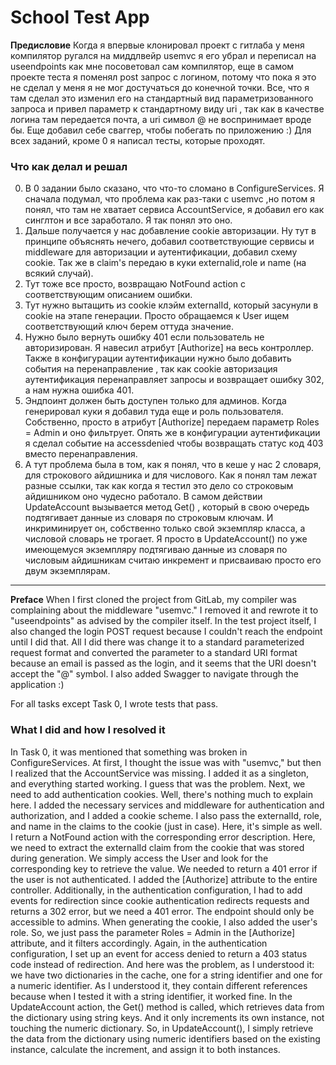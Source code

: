 # School Test App

**Предисловие** 
Когда я впервые клонировал проект с гитлаба у меня компилятор ругался на миддлвейр usemvc я его убрал и переписал на useendpoints как мне посоветовал сам компилятор, еще в самом проекте теста я поменял post запрос с логином, потому что пока я это не сделал у меня я не мог  достучаться до конечной точки. Все, что я там сделал это изменил его на стандартный вид параметризованного запроса и привел параметр к стандартному виду uri , так как в качестве логина там передается почта, а uri символ @ не воспринимает вроде бы. Еще добавил себе сваггер, чтобы побегать по приложению :) 
Для всех заданий, кроме 0 я написал тесты, которые проходят.


### Что как делал и решал
0. В 0 задании было сказано, что что-то сломано в ConfigureServices. Я сначала подумал, что проблема как раз-таки с usemvc ,но потом я понял, что там не хватает сервиса AccountService, я добавил его как синглтон и все заработало. Я так понял это оно.
1. Дальше получается у нас добавление cookie авторизации. Ну тут в принципе объяснять нечего, добавил соответствующие сервисы и middleware для авторизации и аутентификации, добавил схему cookie. Так же в claim's передаю в куки externalid,role и name (на всякий случай).
2. Тут тоже все просто,  возвращаю NotFound action с соответствующим описанием ошибки. 
3. Тут нужно вытащить из cookie клэйм externalId, который засунули в cookie на этапе генерации. Просто обращаемся к User ищем соответствующий ключ берем оттуда значение. 
4. Нужно было вернуть ошибку 401 если пользователь не авторизирован. Я навесил атрибут [Authorize] на весь контроллер. Также в конфигурации аутентификации нужно было добавить события на перенаправление , так как cookie авторизация аутентификация перенаправляет запросы и возвращает ошибку 302, а нам нужна ошибка 401. 
5. Эндпоинт должен быть доступен только для админов. Когда генерировал куки я добавил туда еще и роль пользователя. Собственно, просто в атрибут [Authorize] передаем параметр Roles = Admin и оно фильтрует. Опять же в конфигурации аутентификации я сделал событие на accessdenied чтобы возвращать статус код 403 вместо перенаправления.
6. А тут проблема была в том, как я понял, что в кеше у нас 2 словаря, для строкового айдишника и для числового. Как я понял там лежат разные ссылки, так как когда я тестил это дело со строковым айдишником оно чудесно работало. В самом действии UpdateAccount вызывается метод Get() , который в свою очередь подтягивает данные из словаря по строковым ключам. И инкриминирует он, собственно только свой экземпляр класса, а числовой словарь не трогает. Я просто в UpdateAccount() по уже имеющемуся экземпляру подтягиваю данные из словаря по числовым айдишникам считаю инкремент и присваиваю просто его двум экземплярам. 
____
**Preface** 
When I first cloned the project from GitLab, my compiler was complaining about the middleware "usemvc." I removed it and rewrote it to "useendpoints" as advised by the compiler itself. In the test project itself, I also changed the login POST request because I couldn't reach the endpoint until I did that. All I did there was change it to a standard parameterized request format and converted the parameter to a standard URI format because an email is passed as the login, and it seems that the URI doesn't accept the "@" symbol. I also added Swagger to navigate through the application :)

For all tasks except Task 0, I wrote tests that pass.

### What I did and how I resolved it
In Task 0, it was mentioned that something was broken in ConfigureServices. At first, I thought the issue was with "usemvc," but then I realized that the AccountService was missing. I added it as a singleton, and everything started working. I guess that was the problem.
Next, we need to add authentication cookies. Well, there's nothing much to explain here. I added the necessary services and middleware for authentication and authorization, and I added a cookie scheme. I also pass the externalId, role, and name in the claims to the cookie (just in case).
Here, it's simple as well. I return a NotFound action with the corresponding error description.
Here, we need to extract the externalId claim from the cookie that was stored during generation. We simply access the User and look for the corresponding key to retrieve the value.
We needed to return a 401 error if the user is not authenticated. I added the [Authorize] attribute to the entire controller. Additionally, in the authentication configuration, I had to add events for redirection since cookie authentication redirects requests and returns a 302 error, but we need a 401 error.
The endpoint should only be accessible to admins. When generating the cookie, I also added the user's role. So, we just pass the parameter Roles = Admin in the [Authorize] attribute, and it filters accordingly. Again, in the authentication configuration, I set up an event for access denied to return a 403 status code instead of redirection.
And here was the problem, as I understood it: we have two dictionaries in the cache, one for a string identifier and one for a numeric identifier. As I understood it, they contain different references because when I tested it with a string identifier, it worked fine. In the UpdateAccount action, the Get() method is called, which retrieves data from the dictionary using string keys. And it only increments its own instance, not touching the numeric dictionary. So, in UpdateAccount(), I simply retrieve the data from the dictionary using numeric identifiers based on the existing instance, calculate the increment, and assign it to both instances.

